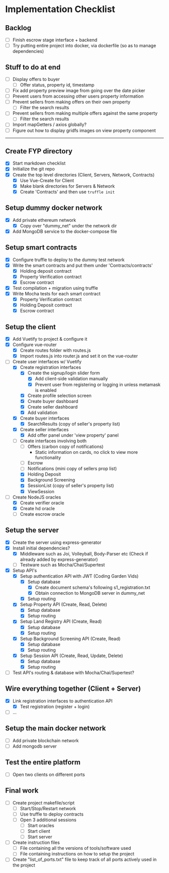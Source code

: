 # Implementation Checklist

## Backlog
- [ ] Finish escrow stage interface + backend
- [ ] Try putting entire project into docker, via dockerfile (so as to manage dependencies)

## Stuff to do at end
- [ ] Display offers to buyer
	- [ ] Offer status, property id, timestamp
- [ ] Fix add property preview image from going over the date picker
- [ ] Prevent users from accessing other users property information
- [ ] Prevent sellers from making offers on their own property
	- [ ] Filter the search results
- [ ] Prevent sellers from making multiple offers against the same property
	- [ ] Filter the search results
- [ ] Import mapGetters / axios globally?
- [ ] Figure out how to display gridfs images on view property component

---

## Create FYP directory
- [x] Start markdown checklist
- [x] Initialize the git repo
- [x] Create the top level directories (Client, Servers, Network, Contracts)
  - [x] Use Vue-Create for Client
  - [x] Make blank directories for Servers & Network
  - [x] Create 'Contracts' and then use ``` truffle init ```

## Setup dummy docker network
- [x] Add private ethereum network
  - [x] Copy over "dummy_net" under the network dir
- [x] Add MongoDB service to the docker-compose file

## Setup smart contracts
- [x] Configure truffle to deploy to the dummy test network
- [x] Write the smart contracts and put them under 'Contracts/contracts'
	- [x] Holding deposit contract
	- [x] Property Verification contract
	- [x] Escrow contract
- [x] Test compilation + migration using truffle
- [x] Write Mocha tests for each smart contract
  - [x] Property Verification contract
  - [x] Holding Deposit contract
  - [x] Escrow contract

## Setup the client
- [x] Add Vuetify to project & configure it
- [x] Configure vue-router
	- [x] Create routes folder with routes.js
	- [x] Import routes.js into router.js and set it on the vue-router
- [ ] Create user interfaces w/ Vuetify
	- [x] Create registration interfaces
		- [x] Create the signup/login slider form
			- [x] Add client-side validation manually
			- [x] Prevent user from registering or logging in unless metamask is enabled
		- [x] Create profile selection screen
		- [x] Create buyer dashboard
		- [x] Create seller dashboard
		- [x] Add validation
	- [x] Create buyer interfaces
		- [x] SearchResults (copy of seller's property list)
	- [x] Create seller interfaces
		- [x] Add offer panel under 'view property' panel
	- [ ] Create interfaces involving both
		- [ ] Offers (carbon copy of notifications)
			* Static information on cards, no click to view more functionality
		- [ ] Escrow
		- [ ] Notifications (mini copy of sellers prop list)
		- [x] Holding Deposit
		- [x]	Background Screening
		- [x] SessionList (copy of seller's property list)
		- [x] ViewSession
- [ ] Create NodeJS oracles
	- [x] Create verifier oracle
	- [x] Create hd oracle
	- [ ] Create escrow oracle

## Setup the server
- [x] Create the server using express-generator
- [x] Install initial dependencies?
	- [x] Middleware such as Joi, Volleyball, Body-Parser etc (Check if already added by express-generator)
	- [ ] Testware such as Mocha/Chai/Supertest
- [x] Setup API's
	- [x] Setup authentication API with JWT (Coding Garden Vids)
		- [x] Setup database
			- [x] Create document schema's following s1_registration.txt
			- [x] Obtain connection to MongoDB server in dummy_net
		- [x] Setup routing
	- [x] Setup Property API (Create, Read, Delete)
		- [x] Setup database
		- [x] Setup routing
	- [x] Setup Land Registry API (Create, Read)
		- [x] Setup database
		- [x] Setup routing
	- [x] Setup Background Screening API (Create, Read)
		- [x] Setup database
		- [x] Setup routing
	- [x] Setup Session API (Create, Read, Update, Delete)
		- [x] Setup database
		- [x] Setup routing
- [ ] Test API's routing & database with Mocha/Chai/Supertest?

## Wire everything together (Client + Server)
- [x] Link registration interfaces to authentication API
	- [x] Test registration (register + login)
- [ ] ...

## Setup the main docker network
- [ ] Add private blockchain network
- [ ] Add mongodb server

## Test the entire platform
- [ ] Open two clients on different ports

## Final work
- [ ] Create project makefile/script
	- [ ] Start/Stop/Restart network
	- [ ] Use truffle to deploy contracts
	- [ ] Open 3 additional sessions
		- [ ] Start oracles
		- [ ] Start client
		- [ ] Start server
- [ ] Create instruction files
  - [ ] File containing all the versions of tools/software used
  - [ ] File containing instructions on how to setup the project
- [ ] Create "list_of_ports.txt" file to keep track of all ports actively used in the project
